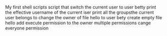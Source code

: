 My first shell scripts
script that switch the current user to user betty
print the effective username of the current iser
print all the groupsthe current user belongs to
change the owner of file hello to user bety
create empty file hello
add execute permission to the owner
multiple permissions
cange everyone permission
